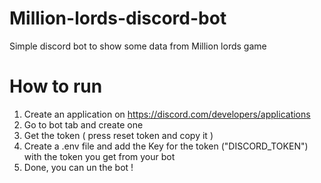 # Million-lords-discord-bot

Simple discord bot to show some data from Million lords game 

# How to run
1. Create an application on https://discord.com/developers/applications
2. Go to bot tab and create one
3. Get the token ( press reset token and copy it )
4. Create a .env file and add the Key for the token ("DISCORD_TOKEN") with the token you get from your bot 
5. Done, you can un the bot !
